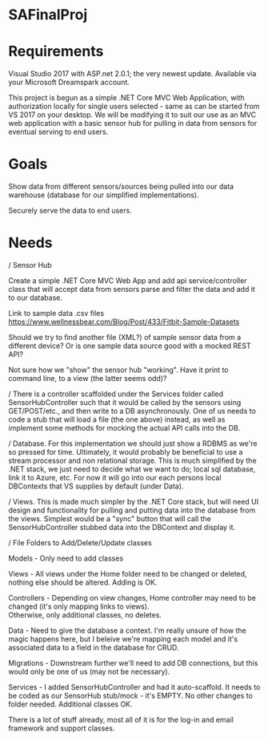 # SAFinalProj

# Requirements

Visual Studio 2017 with ASP.net 2.0.1; the very newest update.  Available via your Microsoft Dreamspark account.

This project is begun as a simple .NET Core MVC Web Application, with authorization locally for single users selected - 
same as can be started from VS 2017 on your desktop.  We will be modifying it to suit our use as an 
MVC web application with a basic sensor hub for pulling in data from sensors for eventual serving to end users.

# Goals
Show data from different sensors/sources being pulled into our data warehouse (database for our simplified implementations). 

Securely serve the data to end users.

# Needs
/ Sensor Hub

Create a simple .NET Core MVC Web App and add api service/controller class that will accept data from sensors
parse and filter the data and add it to our database.

Link to sample data .csv files https://www.wellnessbear.com/Blog/Post/433/Fitbit-Sample-Datasets 

Should we try to find another file (XML?) of sample sensor data from a different device?  Or is one sample data source 
good with a mocked REST API?

Not sure how we "show" the sensor hub "working". Have it print to command line, to a view (the latter seems odd)?

/ There is a controller scaffolded under the Services folder called SensorHubController such that it would be called by the sensors using GET/POST/etc., and then write to a DB asynchronously.  One of us needs to code a stub that will load a file 
(the one above) instead, as well as implement some methods for mocking the actual API calls into the DB.

/ Database. For this implementation we should just show a RDBMS as we're so pressed for time. 
Ultimately, it would probably be beneficial to use a stream processor and non relational storage. 
This is much simplified by the .NET stack, we just need to decide what we want to do; local sql database, link it to Azure, etc.
For now it will go into our each persons local DBContexts that VS supplies by default (under Data). 

/ Views. This is made much simpler by the .NET Core stack, but will need UI design and functionality for pulling 
and putting data into the database from the views. Simplest would be a "sync" button that will call the SensorHubController stubbed data into the DBContext and display it.

/ File Folders to Add/Delete/Update classes

Models - Only need to add classes

Views - All views under the Home folder need to be changed or deleted, nothing else should be altered.  Adding is OK.

Controllers - Depending on view changes, Home controller may need to be changed (it's only mapping links to views).  
Otherwise, only additional classes, no deletes.

Data - Need to give the database a context.  I'm really unsure of how the magic happens here, but I beleive we're mapping each model and it's associated data to a field in the database for CRUD.

Migrations - Downstream further we'll need to add DB connections, but this would only be one of us (may not be necessary).

Services - I added SensorHubController and had it auto-scaffold.  It needs to be coded as our SensorHub stub/mock - it's EMPTY.  No other changes to folder needed.  Additional classes OK.

There is a lot of stuff already, most all of it is for the log-in and email framework and support classes.
